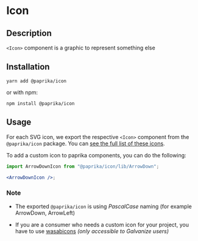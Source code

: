 # Icon

## Description

`<Icon>` component is a graphic to represent something else

## Installation

```
yarn add @paprika/icon
```

or with npm:

```
npm install @paprika/icon
```

## Usage

For each SVG icon, we export the respective `<Icon>` component from the `@paprika/icon` package. You can [see the full list of these icons](https://github.com/acl-services/paprika/tree/master/packages/Icon/src/svg).

To add a custom icon to paprika components, you can do the following:

```jsx
import ArrowDownIcon from "@paprika/icon/lib/ArrowDown";

<ArrowDownIcon />;
```

### Note

- The exported `@paprika/icon` is using _PascalCase_ naming (for example ArrowDown, ArrowLeft)

- If you are a consumer who needs a custom icon for your project, you have to use [wasabicons](https://design.wegalvanize.com/icons) _(only accessible to Galvanize users)_
